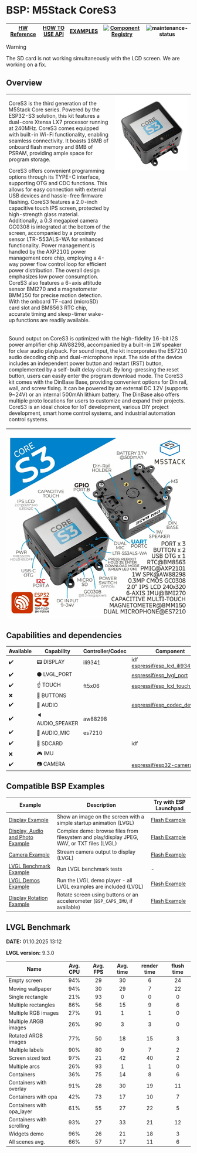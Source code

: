 # BSP: M5Stack CoreS3

| [HW Reference](https://docs.m5stack.com/en/core/CoreS3) | [HOW TO USE API](API.md) | [EXAMPLES](#compatible-bsp-examples) | [![Component Registry](https://components.espressif.com/components/espressif/m5stack_core_s3/badge.svg)](https://components.espressif.com/components/espressif/m5stack_core_s3) | ![maintenance-status](https://img.shields.io/badge/maintenance-actively--developed-brightgreen.svg) |
| --- | --- | --- | --- | -- |
> [!WARNING]
> The SD card is not working simultaneously with the LCD screen. We are working on a fix.

## Overview

<table>
<tr><td>

CoreS3 is the third generation of the M5Stack Core series. Powered by the ESP32-S3 solution, this kit features a dual-core Xtensa LX7 processor running at 240MHz. CoreS3 comes equipped with built-in Wi-Fi functionality, enabling seamless connectivity. It boasts 16MB of onboard flash memory and 8MB of PSRAM, providing ample space for program storage.

CoreS3 offers convenient programming options through its TYPE-C interface, supporting OTG and CDC functions. This allows for easy connection with external USB devices and hassle-free firmware flashing. CoreS3 features a 2.0-inch capacitive touch IPS screen, protected by high-strength glass material. Additionally, a 0.3 megapixel camera GC0308 is integrated at the bottom of the screen, accompanied by a proximity sensor LTR-553ALS-WA for enhanced functionality. Power management is handled by the AXP2101 power management core chip, employing a 4-way power flow control loop for efficient power distribution. The overall design emphasizes low power consumption. CoreS3 also features a 6-axis attitude sensor BMI270 and a magnetometer BMM150 for precise motion detection. With the onboard TF-card (microSD) card slot and BM8563 RTC chip, accurate timing and sleep-timer wake-up functions are readily available.

</td><td width="200" valign="top">
  <img src="doc/m5stack_core_s3.webp">
</td></tr>
<tr><td colspan="2">

Sound output on CoreS3 is optimized with the high-fidelity 16-bit I2S power amplifier chip AW88298, accompanied by a built-in 1W speaker for clear audio playback. For sound input, the kit incorporates the ES7210 audio decoding chip and dual-microphone input. The side of the device includes an independent power button and restart (RST) button, complemented by a self-built delay circuit. By long-pressing the reset button, users can easily enter the program download mode. The CoreS3 kit comes with the DinBase Base, providing convenient options for Din rail, wall, and screw fixing. It can be powered by an external DC 12V (supports 9~24V) or an internal 500mAh lithium battery. The DinBase also offers multiple proto locations for users to customize and expand their projects. CoreS3 is an ideal choice for IoT development, various DIY project development, smart home control systems, and industrial automation control systems.
</td></tr>
</table>

![image](doc/pic.webp)

## Capabilities and dependencies

<div align="center">
<!-- START_DEPENDENCIES -->

|     Available    |       Capability       |Controller/Codec|                                                  Component                                                 |     Version    |
|------------------|------------------------|----------------|------------------------------------------------------------------------------------------------------------|----------------|
|:heavy_check_mark:|     :pager: DISPLAY    |     ili9341    | idf<br/>[espressif/esp_lcd_ili9341](https://components.espressif.com/components/espressif/esp_lcd_ili9341) |>=5.4<br/>^2.0.1|
|:heavy_check_mark:|:black_circle: LVGL_PORT|                |       [espressif/esp_lvgl_port](https://components.espressif.com/components/espressif/esp_lvgl_port)       |       ^2       |
|:heavy_check_mark:|    :point_up: TOUCH    |     ft5x06     |[espressif/esp_lcd_touch_ft5x06](https://components.espressif.com/components/espressif/esp_lcd_touch_ft5x06)|       ^1       |
|        :x:       | :radio_button: BUTTONS |                |                                                                                                            |                |
|:heavy_check_mark:|  :musical_note: AUDIO  |                |       [espressif/esp_codec_dev](https://components.espressif.com/components/espressif/esp_codec_dev)       |      ~1.5      |
|:heavy_check_mark:| :speaker: AUDIO_SPEAKER|     aw88298    |                                                                                                            |                |
|:heavy_check_mark:| :microphone: AUDIO_MIC |     es7210     |                                                                                                            |                |
|:heavy_check_mark:|  :floppy_disk: SDCARD  |                |                                                     idf                                                    |      >=5.4     |
|        :x:       |    :video_game: IMU    |                |                                                                                                            |                |
|:heavy_check_mark:|     :camera: CAMERA    |                |        [espressif/esp32-camera](https://components.espressif.com/components/espressif/esp32-camera)        |     ^2.0.11    |

<!-- END_DEPENDENCIES -->
</div>

## Compatible BSP Examples

<div align="center">
<!-- START_EXAMPLES -->

| Example | Description | Try with ESP Launchpad |
| ------- | ----------- | ---------------------- |
| [Display Example](https://github.com/espressif/esp-bsp/tree/master/examples/display) | Show an image on the screen with a simple startup animation (LVGL) | [Flash Example](https://espressif.github.io/esp-launchpad/?flashConfigURL=https://espressif.github.io/esp-bsp/config.toml&app=display-) |
| [Display, Audio and Photo Example](https://github.com/espressif/esp-bsp/tree/master/examples/display_audio_photo) | Complex demo: browse files from filesystem and play/display JPEG, WAV, or TXT files (LVGL) | [Flash Example](https://espressif.github.io/esp-launchpad/?flashConfigURL=https://espressif.github.io/esp-bsp/config.toml&app=display_audio_photo-) |
| [Camera Example](https://github.com/espressif/esp-bsp/tree/master/examples/display_camera) | Stream camera output to display (LVGL) | [Flash Example](https://espressif.github.io/esp-launchpad/?flashConfigURL=https://espressif.github.io/esp-bsp/config.toml&app=display_camera-) |
| [LVGL Benchmark Example](https://github.com/espressif/esp-bsp/tree/master/examples/display_lvgl_benchmark) | Run LVGL benchmark tests | - |
| [LVGL Demos Example](https://github.com/espressif/esp-bsp/tree/master/examples/display_lvgl_demos) | Run the LVGL demo player - all LVGL examples are included (LVGL) | [Flash Example](https://espressif.github.io/esp-launchpad/?flashConfigURL=https://espressif.github.io/esp-bsp/config.toml&app=display_lvgl_demos-) |
| [Display Rotation Example](https://github.com/espressif/esp-bsp/tree/master/examples/display_rotation) | Rotate screen using buttons or an accelerometer (`BSP_CAPS_IMU`, if available) | [Flash Example](https://espressif.github.io/esp-launchpad/?flashConfigURL=https://espressif.github.io/esp-bsp/config.toml&app=display_rotation-) |

<!-- END_EXAMPLES -->
</div>

<!-- START_BENCHMARK -->

## LVGL Benchmark

**DATE:** 01.10.2025 13:12

**LVGL version:** 9.3.0

| Name | Avg. CPU | Avg. FPS | Avg. time | render time | flush time |
| ---- | :------: | :------: | :-------: | :---------: | :--------: |
| Empty screen | 94%  | 29  | 30  | 6  | 24  |
| Moving wallpaper | 94%  | 30  | 29  | 7  | 22  |
| Single rectangle | 21%  | 93  | 0  | 0  | 0  |
| Multiple rectangles | 86%  | 56  | 15  | 9  | 6  |
| Multiple RGB images | 27%  | 91  | 1  | 1  | 0  |
| Multiple ARGB images | 26%  | 90  | 3  | 3  | 0  |
| Rotated ARGB images | 77%  | 50  | 18  | 15  | 3  |
| Multiple labels | 90%  | 80  | 9  | 7  | 2  |
| Screen sized text | 97%  | 21  | 42  | 40  | 2  |
| Multiple arcs | 26%  | 93  | 1  | 1  | 0  |
| Containers | 36%  | 75  | 14  | 8  | 6  |
| Containers with overlay | 91%  | 28  | 30  | 19  | 11  |
| Containers with opa | 42%  | 73  | 17  | 10  | 7  |
| Containers with opa_layer | 61%  | 55  | 27  | 22  | 5  |
| Containers with scrolling | 93%  | 27  | 33  | 21  | 12  |
| Widgets demo | 96%  | 26  | 21  | 18  | 3  |
| All scenes avg. | 66%  | 57  | 17  | 11  | 6  |



<!-- END_BENCHMARK -->
